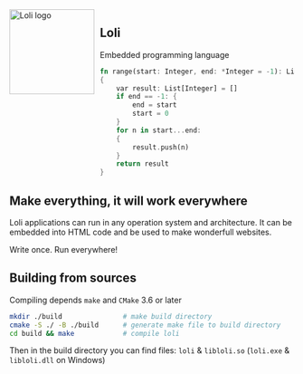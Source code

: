 <img height="150" align="left" style="float: left; margin: 0 10px 0 0;" alt="Loli logo" src="https://raw.githubusercontent.com/kappactf/loli/master/loli.png">

## Loli
Embedded programming language 


```rust
fn range(start: Integer, end: *Integer = -1): List[Integer]
{
    var result: List[Integer] = []
    if end == -1: {
        end = start
        start = 0
    }
    for n in start...end:
    {
        result.push(n)
    }
    return result
}
```

## Make everything, it will work everywhere
Loli applications can run in any operation system and architecture. It can be embedded into HTML code and be used to make wonderfull websites. 

Write once. Run everywhere!

## Building from sources

Compiling depends ``make`` and ``CMake`` 3.6 or later

```bash
mkdir ./build               # make build directory
cmake -S ./ -B ./build      # generate make file to build directory
cd build && make            # compile loli
```

Then in the build directory you can find files: ``loli`` & ``libloli.so`` (``loli.exe`` & ``libloli.dll`` on Windows)

